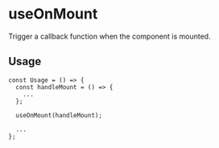 # useOnMount

Trigger a callback function when the component is mounted.

## Usage

```tsx
const Usage = () => {
  const handleMount = () => {
    ...
  };

  useOnMount(handleMount);

  ...
};
```
